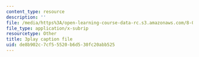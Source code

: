 ```yaml
---
content_type: resource
description: ''
file: /media/https%3A/open-learning-course-data-rc.s3.amazonaws.com/8-04-quantum-physics-i-spring-2016/de8b902c7cf55520b6d530fc20abb525_rCRH9CTThlo.vtt
file_type: application/x-subrip
resourcetype: Other
title: 3play caption file
uid: de8b902c-7cf5-5520-b6d5-30fc20abb525
---
```

